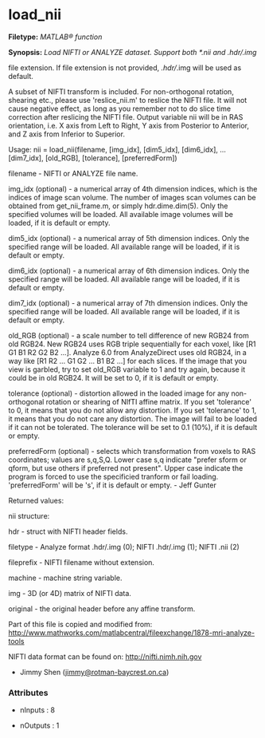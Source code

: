 # load_nii

**Filetype:** _MATLAB&reg; function_

**Synopsis:** _Load NIFTI or ANALYZE dataset. Support both *.nii and *.hdr/*.img_

file extension. If file extension is not provided, *.hdr/*.img will
be used as default.

A subset of NIFTI transform is included. For non-orthogonal rotation,
shearing etc., please use 'reslice_nii.m' to reslice the NIFTI file.
It will not cause negative effect, as long as you remember not to do
slice time correction after reslicing the NIFTI file. Output variable
nii will be in RAS orientation, i.e. X axis from Left to Right,
Y axis from Posterior to Anterior, and Z axis from Inferior to
Superior.

Usage: nii = load_nii(filename, [img_idx], [dim5_idx], [dim6_idx], ...
[dim7_idx], [old_RGB], [tolerance], [preferredForm])

filename  - 	NIFTI or ANALYZE file name.

img_idx (optional)  -  a numerical array of 4th dimension indices,
which is the indices of image scan volume. The number of images
scan volumes can be obtained from get_nii_frame.m, or simply
hdr.dime.dim(5). Only the specified volumes will be loaded.
All available image volumes will be loaded, if it is default or
empty.

dim5_idx (optional)  -  a numerical array of 5th dimension indices.
Only the specified range will be loaded. All available range
will be loaded, if it is default or empty.

dim6_idx (optional)  -  a numerical array of 6th dimension indices.
Only the specified range will be loaded. All available range
will be loaded, if it is default or empty.

dim7_idx (optional)  -  a numerical array of 7th dimension indices.
Only the specified range will be loaded. All available range
will be loaded, if it is default or empty.

old_RGB (optional)  -  a scale number to tell difference of new RGB24
from old RGB24. New RGB24 uses RGB triple sequentially for each
voxel, like [R1 G1 B1 R2 G2 B2 ...]. Analyze 6.0 from AnalyzeDirect
uses old RGB24, in a way like [R1 R2 ... G1 G2 ... B1 B2 ...] for
each slices. If the image that you view is garbled, try to set
old_RGB variable to 1 and try again, because it could be in
old RGB24. It will be set to 0, if it is default or empty.

tolerance (optional) - distortion allowed in the loaded image for any
non-orthogonal rotation or shearing of NIfTI affine matrix. If
you set 'tolerance' to 0, it means that you do not allow any
distortion. If you set 'tolerance' to 1, it means that you do
not care any distortion. The image will fail to be loaded if it
can not be tolerated. The tolerance will be set to 0.1 (10%), if
it is default or empty.

preferredForm (optional)  -  selects which transformation from voxels
to RAS coordinates; values are s,q,S,Q.  Lower case s,q indicate
"prefer sform or qform, but use others if preferred not present".
Upper case indicate the program is forced to use the specificied
tranform or fail loading.  'preferredForm' will be 's', if it is
default or empty.	- Jeff Gunter

Returned values:

nii structure:

hdr -		struct with NIFTI header fields.

filetype -	Analyze format .hdr/.img (0);
NIFTI .hdr/.img (1);
NIFTI .nii (2)

fileprefix - 	NIFTI filename without extension.

machine - 	machine string variable.

img - 		3D (or 4D) matrix of NIFTI data.

original -	the original header before any affine transform.

Part of this file is copied and modified from:
http://www.mathworks.com/matlabcentral/fileexchange/1878-mri-analyze-tools

NIFTI data format can be found on: http://nifti.nimh.nih.gov

- Jimmy Shen (jimmy@rotman-baycrest.on.ca)


### Attributes


- nInputs : 8

- nOutputs : 1
